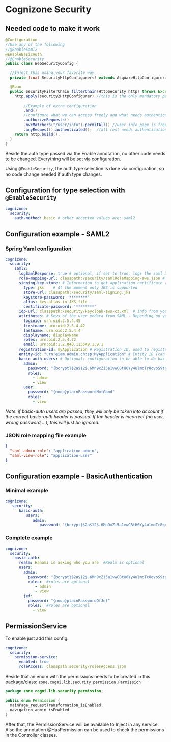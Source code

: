 # Cognizone Security

## Needed code to make it work
```java
@Configuration
//Use any of the following
//@EnableSaml2
@EnableBasicAuth
//@EnableSecurity
public class WebSecurityConfig {

  //Inject this using your favorite way
  private final SecurityHttpConfigurer<? extends AsquareHttpConfigurer> security2HttpConfigurer;

  @Bean
  public SecurityFilterChain filterChain(HttpSecurity http) throws Exception {
    http.apply(security2HttpConfigurer) //this is the only mandatory part
        
        //Example of extra configuration
        .and()
        //configure what we can access freely and what needs authentication
        .authorizeRequests()
        .mvcMatchers("/user/info").permitAll() //user info page is free
        .anyRequest().authenticated();  //all rest needs authentication
    return http.build();
  }
}
```
Beside the auth type passed via the Enable annotation, no other code needs to be changed. Everything will be set via configuration.

Using `@EnableSecurity`, the auth type selection is done via configuration, so no code change needed if auth type changes.

## Configuration for type selection with `@EnableSecurity`
```yaml
cognizone:
  security:
    auth-method: basic # other accepted values are: saml2
```

## Configuration example - SAML2

### Spring Yaml configuration
```yaml
cognizone:
  security:
    saml2:
      logSamlResponse: true # optional, if set to true, logs the saml XML response
      role-mapping-url: classpath:/security/samlRoleMapping-aws.json # Mapping between role defined in SAML server and your application
      signing-key-store: # Information to get application certificate registered in SAML server 
        type: jks    # At the moment only JKS is supported
        store-url: classpath:/security/saml-signing.jks
        keystore-password: '********'
        alias: key-alias-in-JKS-file
        certificate-password: '********'
      idp-url: classpath:/security/keycloak-aws-cz.xml  # Info from your SAML server 
      attributes: # Keys of the user medata from SAML - Depending on you SAML server configuration 
        loginid: urn:oid:2.5.4.45
        firstname: urn:oid:2.5.4.42
        lastname: urn:oid:2.5.4.4
        displayname: displayName
        roles: urn:oid:2.5.4.72
        email: urn:oid:1.2.840.113549.1.9.1
      registration-id: myApplication # Registration ID, used to register the application in SAML 
      entity-id: "urn:eiam.admin.ch:sp:MyApplication" # Entity ID (can be templated), optional and defaults to "{baseUrl}/saml2/service-provider-metadata/{registrationId}"
      basic-auth-users: # Optional: configuration to be able to do basic-auth call's (for example for API calls)
        admin:
          password: "{bcrypt}$2a$12$.6Mn9xZi5a1vwCBtH6Yy4ulmoTr8qvoS9tgZTk/UXy/OOwa4r14cG"
          roles:
            - admin
            - view
        user:
          password: "{noop}plainPasswordNotGood"
          roles:
            - view
```
_Note: if basic-auth users are passed, they will only be taken into account if the correct basic-auth header is passed.
If the header is incorrect (no user, wrong password,...), this will just be ignored._
### JSON role mapping file example
```json
{
  "saml-admin-role": "application-admin",
  "saml-view-role": "application-user"
}
```

## Configuration example - BasicAuthentication

### Minimal example
```yaml
cognizone:
   security:
      basic-auth:
         users:
            admin:
               password: "{bcrypt}$2a$12$.6Mn9xZi5a1vwCBtH6Yy4ulmoTr8qvoS9tgZTk/UXy/OOwa4r14cG"
```
### Complete example
```yaml
cognizone:
  security:
    basic-auth:
      realm: Hanami is asking who you are  #Realm is optional
      users:
        admin:
          password: "{bcrypt}$2a$12$.6Mn9xZi5a1vwCBtH6Yy4ulmoTr8qvoS9tgZTk/UXy/OOwa4r14cG"
          roles:  #roles are optional
             - admin
             - view
        jef:
          password: "{noop}plainPasswordOfJef"
          roles:  #roles are optional
            - view
```

## PermissionService
To enable just add this config:
````yaml
cognizone:
  security:
    permission-service:
      enabled: true
      roleAccess: classpath:security/rolesAccess.json
````
Beside that an enum with the permissions needs to be created in this package/class: `zone.cogni.lib.security.permission.Permission`
```java
package zone.cogni.lib.security.permission;

public enum Permission {
  mainPage_requestTransformation_isEnabled,
  navigation_admin_isEnabled
}
```
After that, the PermissionService will be available to Inject in any service. 
Also the annotation @HasPermission can be used to check the permissions in the Controller classes.
